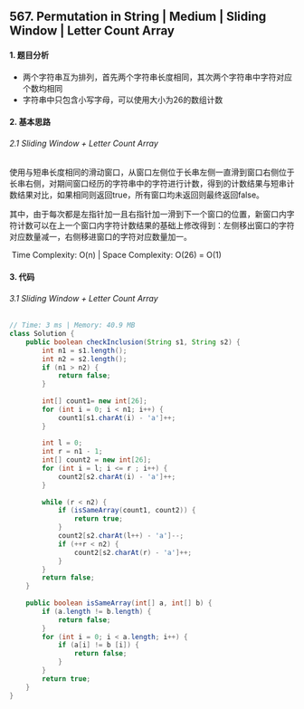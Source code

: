 ## 567. Permutation in String | Medium | Sliding Window | Letter Count Array 

#### 1. 题目分析

* 两个字符串互为排列，首先两个字符串长度相同，其次两个字符串中字符对应个数均相同
* 字符串中只包含小写字母，可以使用大小为26的数组计数

#### 2. 基本思路

###### 2.1 Sliding Window + Letter Count Array

​	使用与短串长度相同的滑动窗口，从窗口左侧位于长串左侧一直滑到窗口右侧位于长串右侧，对期间窗口经历的字符串中的字符进行计数，得到的计数结果与短串计数结果对比，如果相同则返回true，所有窗口均未返回则最终返回false。

​	其中，由于每次都是左指针加一且右指针加一滑到下一个窗口的位置，新窗口内字符计数可以在上一个窗口内字符计数结果的基础上修改得到：左侧移出窗口的字符对应数量减一，右侧移进窗口的字符对应数量加一。

​	Time Complexity: O(n) | Space Complexity: O(26) = O(1)

#### 3. 代码

###### 3.1 Sliding Window + Letter Count Array

```java
// Time: 3 ms | Memory: 40.9 MB
class Solution {
    public boolean checkInclusion(String s1, String s2) {
        int n1 = s1.length();
        int n2 = s2.length();
        if (n1 > n2) {
            return false;
        }
        
        int[] count1= new int[26];
        for (int i = 0; i < n1; i++) {
            count1[s1.charAt(i) - 'a']++;
        }
        
        int l = 0;
        int r = n1 - 1;
        int[] count2 = new int[26];
        for (int i = l; i <= r ; i++) {
            count2[s2.charAt(i) - 'a']++;
        }
        
        while (r < n2) {
            if (isSameArray(count1, count2)) {
                return true;
            }
            count2[s2.charAt(l++) - 'a']--;
            if (++r < n2) {
                count2[s2.charAt(r) - 'a']++;
            }
        }
        return false;
    }
    
    public boolean isSameArray(int[] a, int[] b) {
        if (a.length != b.length) {
            return false;
        }
        for (int i = 0; i < a.length; i++) {
            if (a[i] != b [i]) {
                return false;
            }
        }
        return true;
    }
}
```

